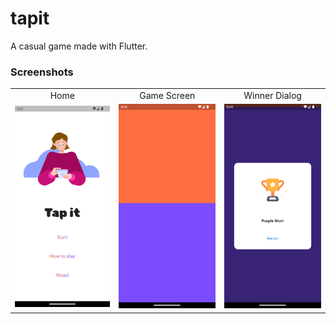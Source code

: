 # tapit

A casual game made with Flutter.

### Screenshots

<table>
  <tr>
    <td align="center">Home</td>
    <td align="center">Game Screen</td>
    <td align="center">Winner Dialog</td>
  </tr>
  <tr>
    <td align="center"><img src="screenshots/1.png" width=200></td>
    <td align="center"><img src="screenshots/2.png" width=200></td>
    <td align="center"><img src="screenshots/3.png" width=200></td>
    
  </tr>
</table>
